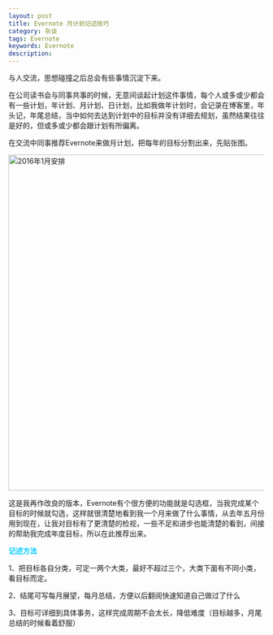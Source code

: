 ```yaml
---
layout: post
title: Evernote 月计划记述技巧
category: 杂谈
tags: Evernote
keywords: Evernote
description: 
---
```


与人交流，思想碰撞之后总会有些事情沉淀下来。

在公司读书会与同事共事的时候，无意间谈起计划这件事情，每个人或多或少都会有一些计划，年计划、月计划、日计划，比如我做年计划时，会记录在博客里，年头记，年尾总结，当中如何去达到计划中的目标并没有详细去规划，虽然结果往往是好的，但或多或少都会跟计划有所偏离。

在交流中同事推荐Evernote来做月计划，把每年的目标分割出来，先贴张图。

[<img class="alignnone wp-image-424" src="http://www.gitdc.com/wp-content/uploads/2016/01/2016年1月安排2-928x1024.png" alt="2016年1月安排" width="600" height="662" />][1]

这是我再作改良的版本，Evernote有个很方便的功能就是勾选框，当我完成某个目标的时候就勾选，这样就很清楚地看到我一个月来做了什么事情，从去年五月份用到现在，让我对目标有了更清楚的检视，一些不足和进步也能清楚的看到，间接的帮助我完成年度目标，所以在此推荐出来。

<span style="color: #00ccff;"><b>记述方法</b></span>

1、把目标各自分类，可定一两个大类，最好不超过三个，大类下面有不同小类，看目标而定。

2、结尾可写每月展望，每月总结，方便以后翻阅快速知道自己做过了什么

3、目标可详细到具体事务，这样完成周期不会太长，降低难度（目标越多，月尾总结的时候看着舒服）


[1]: http://www.gitdc.com/wp-content/uploads/2016/01/2016年1月安排2.png
